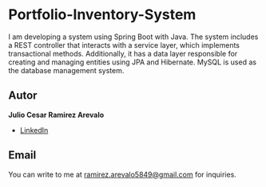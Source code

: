 # Portfolio-Inventory-System
I am developing a system using Spring Boot with Java. The system includes a REST controller that interacts with a service layer, which implements transactional methods. Additionally, it has a data layer responsible for creating and managing entities using JPA and Hibernate. MySQL is used as the database management system.

## Autor
**Julio Cesar Ramirez Arevalo**

* [LinkedIn](https://www.linkedin.com/in/julio-ramirez-649794219/)

## Email
You can write to me at ramirez.arevalo5849@gmail.com for inquiries.